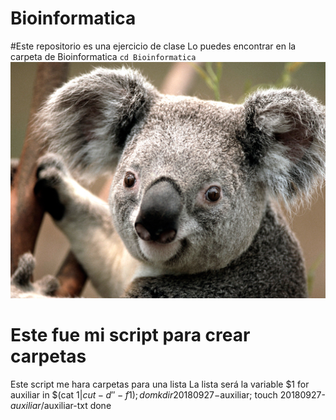 # Bioinformatica
#Este repositorio es una ejercicio de clase
Lo puedes encontrar en la carpeta de Bioinformatica
`cd Bioinformatica`
![GitHub Logo](Koala.jpg)

# Este fue mi script para crear carpetas
Este script me hara carpetas para una lista
La lista será la variable $1
for auxiliar in $(cat $1 | cut -d' '  -f1); 
do mkdir 20180927-$auxiliar; 
touch 20180927-$auxiliar/$auxiliar-txt
done
